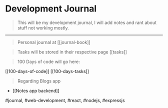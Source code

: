 # Development Journal

> This will be my development journal, I will add notes 
and rant about stuff not working mostly.

----
> Personal journal at [[journal-book]]

> Tasks will be stored in their respective page [[tasks]]

> 100 Days of code will go here:

[[100-days-of-code]]
[[100-days-tasks]]

> Regarding Blogs app

- [[Notes app backend]]

#journal, #web-development, #react, #nodejs, #expressjs